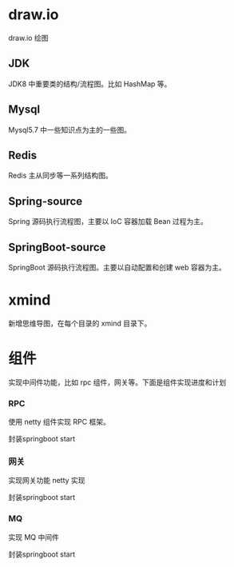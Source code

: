 # draw.io
draw.io 绘图
## JDK
JDK8 中重要类的结构/流程图。比如 HashMap 等。

## Mysql
Mysql5.7 中一些知识点为主的一些图。

## Redis
Redis 主从同步等一系列结构图。

## Spring-source
Spring 源码执行流程图，主要以 IoC 容器加载 Bean 过程为主。

## SpringBoot-source
SpringBoot 源码执行流程图。主要以自动配置和创建 web 容器为主。

# xmind
新增思维导图，在每个目录的 xmind 目录下。



# 组件

实现中间件功能，比如 rpc 组件，网关等。下面是组件实现进度和计划

### RPC

使用 netty 组件实现 RPC 框架。

封装springboot start





### 网关

实现网关功能 netty 实现

封装springboot start



### MQ

实现 MQ 中间件

封装springboot start



